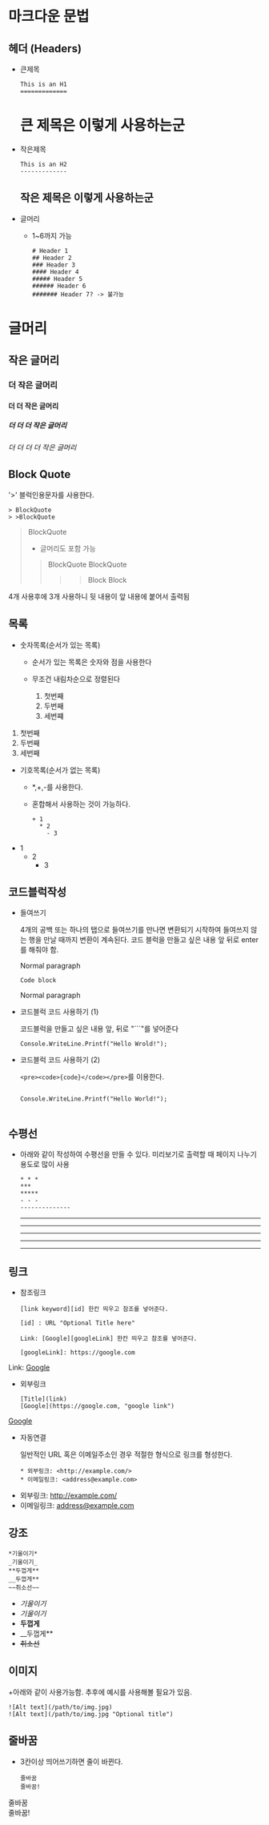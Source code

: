 마크다운 문법
=============

헤더 (Headers)
-------------
+ 큰제목

      This is an H1
      =============
      
    큰 제목은 이렇게 사용하는군
    ==========================

+ 작은제목

      This is an H2
      -------------
      
    작은 제목은 이렇게 사용하는군
    ---------

+ 글머리
  + 1~6까지 가능

        # Header 1
        ## Header 2
        ### Header 3
        #### Header 4
        ##### Header 5
        ###### Header 6
        ####### Header 7? -> 불가능

# 글머리
## 작은 글머리
### 더 작은 글머리
#### 더 더 작은 글머리
##### 더 더 더 작은 글머리
###### 더 더 더 더 작은 글머리
      
Block Quote
------
'>' 블럭인용문자를 사용한다.

    > BlockQuote
    > >BlockQuote
  
> BlockQuote
> + 글머리도 포함 가능
> >BlockQuote
> BlockQuote
>>>> Block
>>>Block

4개 사용후에 3개 사용하니 뒷 내용이 앞 내용에 붙어서 출력됨

목록
-----
+ 숫자목록(순서가 있는 목록)
  + 순서가 있는 목록은 숫자와 점을 사용한다
  + 무조건 내림차순으로 정렬된다
  
    1. 첫번째
    2. 두번째
    3. 세번쨰
    
1. 첫번째
2. 두번째
3. 세번째

+ 기호목록(순서가 없는 목록)
  + *,+,-를 사용한다.
  + 혼합해서 사용하는 것이 가능하다.
  
        + 1
          * 2
            - 3

+ 1
  * 2
    - 3
 
코드블럭작성
------

+ 들여쓰기

  4개의 공백 또는 하나의 탭으로 들여쓰기를 만나면 변환되기 시작하여 들여쓰지 않는 행을 만날 때까지 변환이 계속된다.
  코드 블럭을 만들고 싶은 내용 앞 뒤로 enter를 해줘야 함.
  
   Normal paragraph
   
      Code block
    
   Normal paragraph
   
+ 코드블럭 코드 사용하기 (1)

  코드블럭을 만들고 싶은 내용 앞, 뒤로 "```"를 넣어준다
  
  ```
  Console.WriteLine.Printf("Hello Wrold!");
  ```
  
+ 코드블럭 코드 사용하기 (2)

  ```<pre><code>{code}</code></pre>```를 이용한다.
  
  <pre>
  <code>
  Console.WriteLine.Printf("Hello World!");
  </code>
  </pre>
  
수평선
------

  + 아래와 같이 작성하여 수평선을 만들 수 있다. 미리보기로 출력할 때 페이지 나누기 용도로 많이 사용
  
        * * *
        ***
        *****
        - - -
        --------------
    
    * * *
    ***
    *****
    - - -
    --------------
    
링크
------
  + 참조링크
  
        [link keyword][id] 한칸 띄우고 참조를 넣어준다.

        [id] : URL "Optional Title here"
        
        Link: [Google][googleLink] 한칸 띄우고 참조를 넣어준다.

        [googleLink]: https://google.com
      
      
Link: [Google][googleLink]

[googleLink]: https://google.com "Go Google"

  + 외부링크
  
        [Title](link)
        [Google](https://google.com, "google link")

[Google](https://google.com, "google link")

  + 자동연결
      
      일반적인 URL 혹은 이메일주소인 경우 적절한 형식으로 링크를 형성한다.

        * 외부링크: <http://example.com/>
        * 이메일링크: <address@example.com>
      
* 외부링크: <http://example.com/>
* 이메일링크: <address@example.com>

강조
----

    *기울이기*
    _기울이기_
    **두껍게**
    __두껍게**
    ~~취소선~~

+ *기울이기*
+ _기울이기_
+ **두껍게**
+ __두껍게**
+ ~~취소선~~

이미지
----
  +아래와 같이 사용가능함. 추후에 예시를 사용해볼 필요가 있음.

    ![Alt text](/path/to/img.jpg)
    ![Alt text](/path/to/img.jpg "Optional title")
    
줄바꿈
----

  + 3칸이상 띄어쓰기하면 줄이 바뀐다.
  
        줄바꿈   
        줄바꿈!
      
줄바꿈   
줄바꿈!
